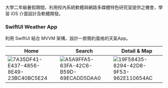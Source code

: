大學二年級暑假期間，利用校內系統軟體與網路多媒體特色研究室提供之機會，學習 iOS 介面設計及軟體開發。

### SwiftUI Weather App

利用 SwiftUI 結合 MVVM 架構，設計一款簡約風格的天氣App。

|Home|Search|Detail & Map|
|---|---|---|
|![7A35DF41-E437-4856-8E49-23BC40BC5E24](https://github.com/iridiumtao/iOS_practice_SwiftUIWeatherApp/assets/43561001/3c198a18-9244-4f73-9568-fad3a9c1f510)|![A5A9FFA5-63FA-42C6-B59D-69ECADD5DAA0](https://github.com/iridiumtao/iOS_practice_SwiftUIWeatherApp/assets/43561001/5b686bcb-ee65-46f6-acce-95cf26bfc3ce)|![19F58435-8294-42D8-9F53-962E110654AC](https://github.com/iridiumtao/iOS_practice_SwiftUIWeatherApp/assets/43561001/73f55837-17b6-4eaf-bc9b-e3ec4aa7ea4e)|



